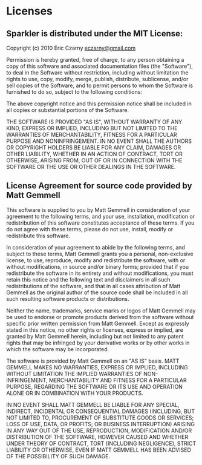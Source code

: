 # Licenses

## Sparkler is distributed under the MIT License:

Copyright (c) 2010 Eric Czarny <eczarny@gmail.com>

Permission  is hereby granted, free of charge, to any person obtaining a copy of
this  software  and  associated documentation files (the "Software"), to deal in
the  Software  without  restriction,  including without limitation the rights to
use,  copy,  modify,  merge, publish, distribute, sublicense, and/or sell copies
of  the  Software, and to permit persons to whom the Software is furnished to do
so, subject to the following conditions:

The  above  copyright notice and this permission notice shall be included in all
copies or substantial portions of the Software.

THE  SOFTWARE  IS  PROVIDED  "AS  IS",  WITHOUT WARRANTY OF ANY KIND, EXPRESS OR
IMPLIED,  INCLUDING  BUT  NOT  LIMITED  TO  THE  WARRANTIES  OF MERCHANTABILITY,
FITNESS  FOR  A  PARTICULAR  PURPOSE  AND NONINFRINGEMENT. IN NO EVENT SHALL THE
AUTHORS  OR  COPYRIGHT  HOLDERS  BE  LIABLE  FOR  ANY  CLAIM,  DAMAGES  OR OTHER
LIABILITY,  WHETHER  IN  AN ACTION OF CONTRACT, TORT OR OTHERWISE, ARISING FROM,
OUT  OF  OR  IN CONNECTION WITH THE SOFTWARE OR THE USE OR OTHER DEALINGS IN THE
SOFTWARE.

## License Agreement for source code provided by Matt Gemmell

This  software  is  supplied  to  you  by  Matt Gemmell in consideration of your
agreement  to  the  following terms, and your use, installation, modification or
redistribution of this software constitutes acceptance of these terms. If you do
not  agree  with these terms, please do not use, install, modify or redistribute
this software.

In  consideration of your agreement to abide by the following terms, and subject
to  these  terms,  Matt Gemmell grants you a personal, non-exclusive license, to
use,   reproduce,   modify  and  redistribute  the  software,  with  or  without
modifications,  in source and/or binary forms; provided that if you redistribute
the  software  in  its  entirety and without modifications, you must retain this
notice and the following text and disclaimers in all such redistributions of the
software,  and  that  in  all  cases attribution of Matt Gemmell as the original
author  of  the  source  code  shall  be included in all such resulting software
products or distributions.

Neither the name, trademarks, service marks or logos of Matt Gemmell may be used
to  endorse or promote products derived from the software without specific prior
written permission from Matt Gemmell. Except as expressly stated in this notice,
no  other  rights  or  licenses, express or implied, are granted by Matt Gemmell
herein,  including but not limited to any patent rights that may be infringed by
your  derivative  works  or  by  other  works  in  which  the  software  may  be
incorporated.

The software is provided by Matt Gemmell on an "AS IS" basis. MATT GEMMELL MAKES
NO  WARRANTIES,  EXPRESS  OR  IMPLIED,  INCLUDING WITHOUT LIMITATION THE IMPLIED
WARRANTIES  OF  NON-INFRINGEMENT,  MERCHANTABILITY  AND FITNESS FOR A PARTICULAR
PURPOSE, REGARDING THE SOFTWARE OR ITS USE AND OPERATION ALONE OR IN COMBINATION
WITH YOUR PRODUCTS.

IN  NO  EVENT SHALL MATT GEMMELL BE LIABLE FOR ANY SPECIAL, INDIRECT, INCIDENTAL
OR  CONSEQUENTIAL  DAMAGES  (INCLUDING,  BUT  NOT  LIMITED  TO,  PROCUREMENT  OF
SUBSTITUTE  GOODS  OR  SERVICES;  LOSS  OF  USE,  DATA,  OR PROFITS; OR BUSINESS
INTERRUPTION)  ARISING  IN  ANY  WAY  OUT OF THE USE, REPRODUCTION, MODIFICATION
AND/OR  DISTRIBUTION OF THE SOFTWARE, HOWEVER CAUSED AND WHETHER UNDER THEORY OF
CONTRACT,  TORT  (INCLUDING  NEGLIGENCE), STRICT LIABILITY OR OTHERWISE, EVEN IF
MATT GEMMELL HAS BEEN ADVISED OF THE POSSIBILITY OF SUCH DAMAGE.